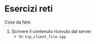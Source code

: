 # Esercizi reti

Cose da fare:

1. Scrivere il contenuto ricevuto dal server
    - in: `tcp_client_file.cpp`
